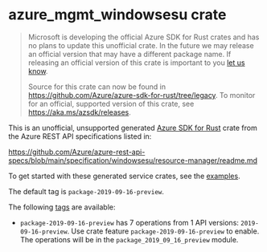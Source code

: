 # azure_mgmt_windowsesu crate

> Microsoft is developing the official Azure SDK for Rust crates and has no plans to update this unofficial crate.
> In the future we may release an official version that may have a different package name.
> If releasing an official version of this crate is important to you [let us know](https://github.com/Azure/azure-sdk-for-rust/issues/new/choose).
>
> Source for this crate can now be found in <https://github.com/Azure/azure-sdk-for-rust/tree/legacy>.
> To monitor for an official, supported version of this crate, see <https://aka.ms/azsdk/releases>.

This is an unofficial, unsupported generated [Azure SDK for Rust](https://github.com/Azure/azure-sdk-for-rust/tree/legacy) crate from the Azure REST API specifications listed in:

https://github.com/Azure/azure-rest-api-specs/blob/main/specification/windowsesu/resource-manager/readme.md

To get started with these generated service crates, see the [examples](https://github.com/Azure/azure-sdk-for-rust/blob/legacy/services/README.md#examples).

The default tag is `package-2019-09-16-preview`.

The following [tags](https://github.com/Azure/azure-sdk-for-rust/blob/legacy/services/tags.md) are available:

- `package-2019-09-16-preview` has 7 operations from 1 API versions: `2019-09-16-preview`. Use crate feature `package-2019-09-16-preview` to enable. The operations will be in the `package_2019_09_16_preview` module.
